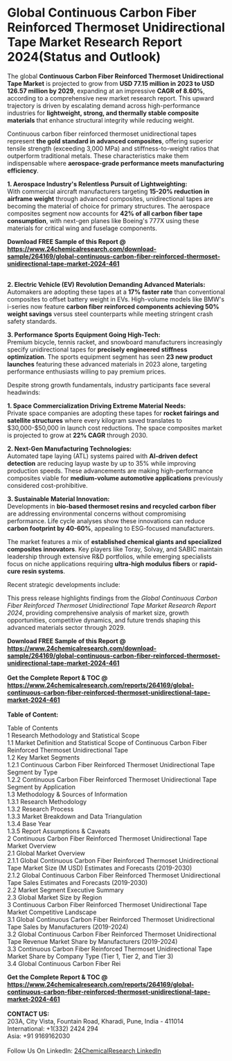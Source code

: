 <h1>Global Continuous Carbon Fiber Reinforced Thermoset Unidirectional Tape Market Research Report 2024(Status and Outlook)</h1><p>The global <strong>Continuous Carbon Fiber Reinforced Thermoset Unidirectional Tape Market</strong> is projected to grow from <strong>USD 77.15 million in 2023 to USD 126.57 million by 2029</strong>, expanding at an impressive <strong>CAGR of 8.60%</strong>, according to a comprehensive new market research report. This upward trajectory is driven by escalating demand across high-performance industries for <strong>lightweight, strong, and thermally stable composite materials</strong> that enhance structural integrity while reducing weight.</p><p>Continuous carbon fiber reinforced thermoset unidirectional tapes represent <strong>the gold standard in advanced composites</strong>, offering superior tensile strength (exceeding 3,000 MPa) and stiffness-to-weight ratios that outperform traditional metals. These characteristics make them indispensable where <strong>aerospace-grade performance meets manufacturing efficiency</strong>.</p><p><strong>1. Aerospace Industry's Relentless Pursuit of Lightweighting:</strong><br>
With commercial aircraft manufacturers targeting <strong>15-20% reduction in airframe weight</strong> through advanced composites, unidirectional tapes are becoming the material of choice for primary structures. The aerospace composites segment now accounts for <strong>42% of all carbon fiber tape consumption</strong>, with next-gen planes like Boeing's 777X using these materials for critical wing and fuselage components.</p><div><b>Download FREE Sample of this Report @ 
            <a href="https://www.24chemicalresearch.com/download-sample/264169/global-continuous-carbon-fiber-reinforced-thermoset-unidirectional-tape-market-2024-461">
            https://www.24chemicalresearch.com/download-sample/264169/global-continuous-carbon-fiber-reinforced-thermoset-unidirectional-tape-market-2024-461</a></b></div><br><p><strong>2. Electric Vehicle (EV) Revolution Demanding Advanced Materials:</strong><br>
Automakers are adopting these tapes at a <strong>17% faster rate</strong> than conventional composites to offset battery weight in EVs. High-volume models like BMW's i-series now feature <strong>carbon fiber reinforced components achieving 50% weight savings</strong> versus steel counterparts while meeting stringent crash safety standards.</p><p><strong>3. Performance Sports Equipment Going High-Tech:</strong><br>
Premium bicycle, tennis racket, and snowboard manufacturers increasingly specify unidirectional tapes for <strong>precisely engineered stiffness optimization</strong>. The sports equipment segment has seen <strong>23 new product launches</strong> featuring these advanced materials in 2023 alone, targeting performance enthusiasts willing to pay premium prices.</p><p>Despite strong growth fundamentals, industry participants face several headwinds:</p><p><strong>1. Space Commercialization Driving Extreme Material Needs:</strong><br>
Private space companies are adopting these tapes for <strong>rocket fairings and satellite structures</strong> where every kilogram saved translates to $30,000-$50,000 in launch cost reductions. The space composites market is projected to grow at <strong>22% CAGR</strong> through 2030.</p><p><strong>2. Next-Gen Manufacturing Technologies:</strong><br>
Automated tape laying (ATL) systems paired with <strong>AI-driven defect detection</strong> are reducing layup waste by up to 35% while improving production speeds. These advancements are making high-performance composites viable for <strong>medium-volume automotive applications</strong> previously considered cost-prohibitive.</p><p><strong>3. Sustainable Material Innovation:</strong><br>
Developments in <strong>bio-based thermoset resins and recycled carbon fiber</strong> are addressing environmental concerns without compromising performance. Life cycle analyses show these innovations can reduce <strong>carbon footprint by 40-60%</strong>, appealing to ESG-focused manufacturers.</p><p>The market features a mix of <strong>established chemical giants and specialized composites innovators</strong>. Key players like Toray, Solvay, and SABIC maintain leadership through extensive R&amp;D portfolios, while emerging specialists focus on niche applications requiring <strong>ultra-high modulus fibers</strong> or <strong>rapid-cure resin systems</strong>.</p><p>Recent strategic developments include:</p><p>This press release highlights findings from the <em>Global Continuous Carbon Fiber Reinforced Thermoset Unidirectional Tape Market Research Report 2024</em>, providing comprehensive analysis of market size, growth opportunities, competitive dynamics, and future trends shaping this advanced materials sector through 2029.</p><div><b>Download FREE Sample of this Report @ 
            <a href="https://www.24chemicalresearch.com/download-sample/264169/global-continuous-carbon-fiber-reinforced-thermoset-unidirectional-tape-market-2024-461">
            https://www.24chemicalresearch.com/download-sample/264169/global-continuous-carbon-fiber-reinforced-thermoset-unidirectional-tape-market-2024-461</a></b></div><br><div><b>Get the Complete Report & TOC @ 
            <a href="https://www.24chemicalresearch.com/reports/264169/global-continuous-carbon-fiber-reinforced-thermoset-unidirectional-tape-market-2024-461">
            https://www.24chemicalresearch.com/reports/264169/global-continuous-carbon-fiber-reinforced-thermoset-unidirectional-tape-market-2024-461</a></b></div><br>
            <b>Table of Content:</b><p>Table of Contents<br />
1 Research Methodology and Statistical Scope<br />
1.1 Market Definition and Statistical Scope of Continuous Carbon Fiber Reinforced Thermoset Unidirectional Tape<br />
1.2 Key Market Segments<br />
1.2.1 Continuous Carbon Fiber Reinforced Thermoset Unidirectional Tape Segment by Type<br />
1.2.2 Continuous Carbon Fiber Reinforced Thermoset Unidirectional Tape Segment by Application<br />
1.3 Methodology & Sources of Information<br />
1.3.1 Research Methodology<br />
1.3.2 Research Process<br />
1.3.3 Market Breakdown and Data Triangulation<br />
1.3.4 Base Year<br />
1.3.5 Report Assumptions & Caveats<br />
2 Continuous Carbon Fiber Reinforced Thermoset Unidirectional Tape Market Overview<br />
2.1 Global Market Overview<br />
2.1.1 Global Continuous Carbon Fiber Reinforced Thermoset Unidirectional Tape Market Size (M USD) Estimates and Forecasts (2019-2030)<br />
2.1.2 Global Continuous Carbon Fiber Reinforced Thermoset Unidirectional Tape Sales Estimates and Forecasts (2019-2030)<br />
2.2 Market Segment Executive Summary<br />
2.3 Global Market Size by Region<br />
3 Continuous Carbon Fiber Reinforced Thermoset Unidirectional Tape Market Competitive Landscape<br />
3.1 Global Continuous Carbon Fiber Reinforced Thermoset Unidirectional Tape Sales by Manufacturers (2019-2024)<br />
3.2 Global Continuous Carbon Fiber Reinforced Thermoset Unidirectional Tape Revenue Market Share by Manufacturers (2019-2024)<br />
3.3 Continuous Carbon Fiber Reinforced Thermoset Unidirectional Tape Market Share by Company Type (Tier 1, Tier 2, and Tier 3)<br />
3.4 Global Continuous Carbon Fiber Rei</p><div><b>Get the Complete Report & TOC @ 
            <a href="https://www.24chemicalresearch.com/reports/264169/global-continuous-carbon-fiber-reinforced-thermoset-unidirectional-tape-market-2024-461">
            https://www.24chemicalresearch.com/reports/264169/global-continuous-carbon-fiber-reinforced-thermoset-unidirectional-tape-market-2024-461</a></b></div><br><b>CONTACT US:</b><br>
            203A, City Vista, Fountain Road, Kharadi, Pune, India - 411014<br>
            International: +1(332) 2424 294<br>
            Asia: +91 9169162030 <br><br>
            Follow Us On LinkedIn: <a href="https://www.linkedin.com/company/24chemicalresearch/">24ChemicalResearch LinkedIn</a>